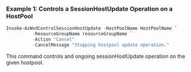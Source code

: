 ### Example 1: Controls a SessionHostUpdate Operation on a HostPool
```powershell
Invoke-AzWvdControlSessionHostUpdate -HostPoolName HostPoolName `
          -ResourceGroupName resourceGroupName `
          -Action "Cancel"
          -CancelMessage "Stopping hostpool update operation."
```

This command controls and ongoing sessionHostUpdate operation on the given hostpool.
